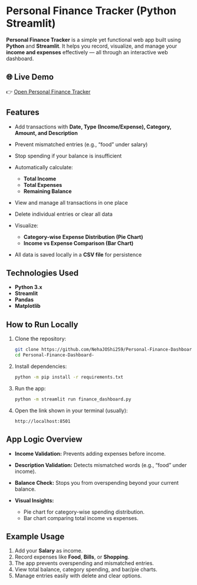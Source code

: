 # Personal Finance Tracker (Python Streamlit)

**Personal Finance Tracker** is a simple yet functional web app built using **Python** and **Streamlit**.
It helps you record, visualize, and manage your **income and expenses** effectively — all through an interactive web dashboard.



## 🌐 Live Demo

👉 [Open Personal Finance Tracker](https://nehajoshi259-personal-finance-dashboar-finance-dashboard-u2wtzy.streamlit.app/)



## Features

* Add transactions with **Date, Type (Income/Expense), Category, Amount, and Description**
* Prevent mismatched entries (e.g., “food” under salary)
* Stop spending if your balance is insufficient
* Automatically calculate:

  * **Total Income**
  * **Total Expenses**
  * **Remaining Balance**
* View and manage all transactions in one place
* Delete individual entries or clear all data
* Visualize:

  * **Category-wise Expense Distribution (Pie Chart)**
  * **Income vs Expense Comparison (Bar Chart)**
* All data is saved locally in a **CSV file** for persistence



## Technologies Used

* **Python 3.x**
* **Streamlit**
* **Pandas**
* **Matplotlib**



## How to Run Locally

1. Clone the repository:

   ```bash
   git clone https://github.com/NehaJOShi259/Personal-Finance-Dashboard-.git
   cd Personal-Finance-Dashboard-
   ```

2. Install dependencies:

   ```bash
   python -m pip install -r requirements.txt
   ```

3. Run the app:

   ```bash
   python -m streamlit run finance_dashboard.py
   ```

4. Open the link shown in your terminal (usually):

   ```
   http://localhost:8501
   ```



## App Logic Overview

* **Income Validation:** Prevents adding expenses before income.
* **Description Validation:** Detects mismatched words (e.g., “food” under income).
* **Balance Check:** Stops you from overspending beyond your current balance.
* **Visual Insights:**

  * Pie chart for category-wise spending distribution.
  * Bar chart comparing total income vs expenses.



## Example Usage

1. Add your **Salary** as income.
2. Record expenses like **Food**, **Bills**, or **Shopping**.
3. The app prevents overspending and mismatched entries.
4. View total balance, category spending, and bar/pie charts.
5. Manage entries easily with delete and clear options.
